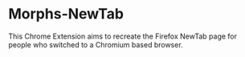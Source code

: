 # Morphs-NewTab
This Chrome Extension aims to recreate the Firefox NewTab page for people who switched to a Chromium based browser.
